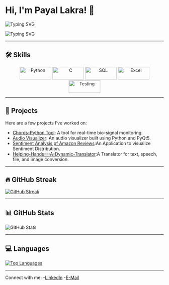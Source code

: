 # Hi, I'm Payal Lakra! 👋

![Typing SVG](https://readme-typing-svg.herokuapp.com?font=Fira+Code&color=0096FF&size=24&duration=4000&pause=1000&lines=Passionate+about+Coding!)

![Typing SVG](https://readme-typing-svg.herokuapp.com?font=Fira+Code&color=0096FF&size=24&duration=4000&pause=1000&lines=Tech-Lover+and+Developer!)

---

## 🛠️ Skills

<p align="center">
  <img src="https://img.shields.io/badge/Python-3776AB?style=for-the-badge&logo=python&logoColor=white" width="100" height="40" alt="Python" />
  <img src="https://img.shields.io/badge/C-00599C?style=for-the-badge&logo=c&logoColor=white" width="100" height="40" alt="C" />
  <img src="https://img.shields.io/badge/SQL-4479A1?style=for-the-badge&logo=mysql&logoColor=white" width="100" height="40" alt="SQL" />
  <img src="https://img.shields.io/badge/Excel-217346?style=for-the-badge&logo=microsoft-excel&logoColor=white" width="100" height="40" alt="Excel" />
  <img src="https://img.shields.io/badge/Testing-008000?style=for-the-badge&logo=selenium&logoColor=white" width="100" height="40" alt="Testing" />
  
</p>

---

## 💼 Projects
Here are a few projects I've worked on:
- [Chords-Python Tool](https://github.com/PayalLakra/Chords-Python.git): A tool for real-time bio-signal monitoring.
- [Audio Visualizer](https://github.com/PayalLakra/AudioVisualization.git): An audio visualizer built using Python and PyQt5.
- [Sentiment Analysis pf Amazon Reviews](https://github.com/PayalLakra/Sentiment-Analysis-Using-Python.git):An Application to visualize Sentiment Distribution.
- [Helping-Hands---A-Dynamic-Translator](https://github.com/PayalLakra/Helping-Hands---A-Dynamic-Translator.git):A Translator for text, speech, file, and image conversion.

---

## 🔥 GitHub Streak
[![GitHub Streak](https://streak-stats.demolab.com?user=PayalLakra&theme=default&hide_border=true)](https://git.io/streak-stats)

---

## 📊 GitHub Stats
![GitHub Stats](https://github-readme-stats.vercel.app/api?username=PayalLakra&show_icons=true&theme=default&hide_border=true)

---

## 💻 Languages
[![Top Languages](https://github-readme-stats.vercel.app/api/top-langs/?username=PayalLakra&layout=compact&theme=default&hide_border=true)](https://github.com/PayalLakra/github-readme-stats)

---


Connect with me: 
-[LinkedIn](https://www.linkedin.com/in/payal-lakra-767b5a247/)
-[E-Mail](payallakra307@gmail.com)




